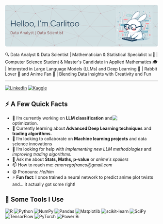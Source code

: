 ![Banner presentación](banner_3.png)

<!EN:> 🔍 Data Analyst & Data Scientist | Mathematician & Statistical Specialist 📊📐 | Computer Science Student & Master's Candidate in Applied Mathematics 🎓 | Interested in Large Language Models (LLMs) and Deep Learning 🤖 | Rabbit Lover 🐰 and Anime Fan 🎌 | Blending Data Insights with Creativity and Fun

<!ES:
🔍 Analista de Datos & Científico de Datos | Matemático y Especialista en Estadística 📊📐 | Estudiante de Ciencias de la Computación y Maestrando en Matemática Aplicada 🎓 | Interés en los Grandes Modelos de Lenguaje (LLMs) y el Deep Learning 🤖 | Amante de los Conejos 🐰 y el Anime 🎌 | Fusionando Datos con Creatividad y Diversión>
***
[![LinkedIn](https://img.shields.io/badge/linkedin-%230077B5.svg?style=for-the-badge&logo=linkedin&logoColor=white)](https://www.linkedin.com/in/cmorregof) [![Kaggle](https://img.shields.io/badge/Kaggle-035a7d?style=for-the-badge&logo=kaggle&logoColor=white)](https://www.kaggle.com/cmorregofranco)
## ⚡️ A Few Quick Facts


<img  align="right" src = "https://media.giphy.com/media/v1.Y2lkPTc5MGI3NjExZnZhcTh6OHEwNWxvd24wa2w2bzc2aWtyZTV3OGtneHh5MTNjenVlMyZlcD12MV9zdGlja2Vyc19zZWFyY2gmY3Q9cw/XGDJ1ExcBfvzYdBGbi/giphy.gif" width = "150"/>

- 🔭 I’m currently working on **LLM classification** and optimization.
- 🌱 Currently learning about **Advanced Deep Learning techniques** and **trading algorithms.**
- 👯 I’m looking to collaborate on **Machine learning projects** and data science innovations
- 🤔 I’m looking for help with _Implementing new LLM methodologies_ and _improving trading algorithms._
- 💬 Ask me about **Stats, Maths, p-value** or _anime's spoilers_
- 📫 How to reach me: _cmorregofranco@gmail.com_
- 😄 Pronouns: _He/him_
- ⚡ **Fun fact**: I once trained a neural network to predict anime plot twists and... it actually got some right!
>

## 🚀 Some Tools I Use

![R](https://img.shields.io/badge/r-%23276DC3.svg?style=for-the-badge&logo=r&logoColor=white)
![Python](https://img.shields.io/badge/python-3670A0?style=for-the-badge&logo=python&logoColor=ffdd54)
    	![NumPy](https://img.shields.io/badge/numpy-%23013243.svg?style=for-the-badge&logo=numpy&logoColor=white)
        ![Pandas](https://img.shields.io/badge/pandas-%23150458.svg?style=for-the-badge&logo=pandas&logoColor=white)
        ![Matplotlib](https://img.shields.io/badge/Matplotlib-%23ffffff.svg?style=for-the-badge&logo=Matplotlib&logoColor=black)
        ![scikit-learn](https://img.shields.io/badge/scikit--learn-%23F7931E.svg?style=for-the-badge&logo=scikit-learn&logoColor=white)
        ![SciPy](https://img.shields.io/badge/SciPy-%230C55A5.svg?style=for-the-badge&logo=scipy&logoColor=%white)
        ![TensorFlow](https://img.shields.io/badge/TensorFlow-%23FF6F00.svg?style=for-the-badge&logo=TensorFlow&logoColor=white)
        ![PyTorch](https://img.shields.io/badge/PyTorch-%23EE4C2C.svg?style=for-the-badge&logo=PyTorch&logoColor=white)
        ![Power Bi](https://img.shields.io/badge/power_bi-F2C811?style=for-the-badge&logo=powerbi&logoColor=black)


<!-- ![Carlitoo's GitHub stats](https://github-readme-stats.vercel.app/api?username=cmorregof&show_icons=true&theme=transparent)>

<!-- img  align="right" src = "https://media.giphy.com/media/v1.Y2lkPTc5MGI3NjExZnZhcTh6OHEwNWxvd24wa2w2bzc2aWtyZTV3OGtneHh5MTNjenVlMyZlcD12MV9zdGlja2Vyc19zZWFyY2gmY3Q9cw/XGDJ1ExcBfvzYdBGbi/giphy.gif" width = "100"/>





<!--
- 🔭 I’m currently working on ... 
- 🌱 I’m currently learning ... 
- 👯 I’m looking to collaborate on ...
- 🤔 I’m looking for help with ...
- 💬 Ask me about ...
- 📫 How to reach me: ...
- 😄 Pronouns: ...
- ⚡ Fun fact: ...
-->
